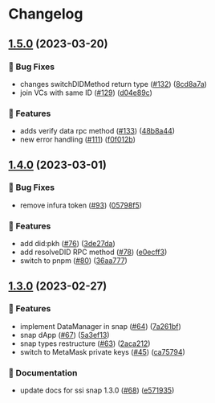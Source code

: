 # Changelog

## [1.5.0](https://github.com/blockchain-lab-um/ssi-snap/compare/ssi-snap-types-v1.4.0...ssi-snap-types-v1.5.0) (2023-03-20)


### :bug: Bug Fixes

* changes switchDIDMethod return type ([#132](https://github.com/blockchain-lab-um/ssi-snap/issues/132)) ([8cd8a7a](https://github.com/blockchain-lab-um/ssi-snap/commit/8cd8a7a72fccf333c021a69b19fa920c8111ebda))
* join VCs with same ID ([#129](https://github.com/blockchain-lab-um/ssi-snap/issues/129)) ([d04e89c](https://github.com/blockchain-lab-um/ssi-snap/commit/d04e89c35e378ff4e762212d5a2f3584a676dbe3))


### :rocket: Features

* adds verify data rpc method ([#133](https://github.com/blockchain-lab-um/ssi-snap/issues/133)) ([48b8a44](https://github.com/blockchain-lab-um/ssi-snap/commit/48b8a440876dfee7a39cd4edfb0d48fc4accd7ec))
* new error handling ([#111](https://github.com/blockchain-lab-um/ssi-snap/issues/111)) ([f0f012b](https://github.com/blockchain-lab-um/ssi-snap/commit/f0f012b84a836fbc8d383cd93824f216abda2ef3))

## [1.4.0](https://github.com/blockchain-lab-um/ssi-snap/compare/ssi-snap-types-v1.3.0...ssi-snap-types-v1.4.0) (2023-03-01)


### :bug: Bug Fixes

* remove infura token ([#93](https://github.com/blockchain-lab-um/ssi-snap/issues/93)) ([05798f5](https://github.com/blockchain-lab-um/ssi-snap/commit/05798f5fd22fca36ffe4b30d276b2957e4772bfe))


### :rocket: Features

* add did:pkh ([#76](https://github.com/blockchain-lab-um/ssi-snap/issues/76)) ([3de27da](https://github.com/blockchain-lab-um/ssi-snap/commit/3de27da93fa6fd2597bd526728965bb40b404920))
* add resolveDID RPC method ([#78](https://github.com/blockchain-lab-um/ssi-snap/issues/78)) ([e0ecff3](https://github.com/blockchain-lab-um/ssi-snap/commit/e0ecff3ad13aebe5cfe70130786544bcd8f027c4))
* switch to pnpm ([#80](https://github.com/blockchain-lab-um/ssi-snap/issues/80)) ([36aa777](https://github.com/blockchain-lab-um/ssi-snap/commit/36aa7772631c8785f527aa15af8e1591611f043f))

## [1.3.0](https://github.com/blockchain-lab-um/ssi-snap/compare/ssi-snap-types-v1.0.11...ssi-snap-types-v1.3.0) (2023-02-27)


### :rocket: Features

* implement DataManager in snap ([#64](https://github.com/blockchain-lab-um/ssi-snap/issues/64)) ([7a261bf](https://github.com/blockchain-lab-um/ssi-snap/commit/7a261bfb2c25c97a8190c0e2f77d329d2fa58ecd))
* snap dApp ([#67](https://github.com/blockchain-lab-um/ssi-snap/issues/67)) ([5a3ef13](https://github.com/blockchain-lab-um/ssi-snap/commit/5a3ef1370fe870dc297a9e799f692bdf717e6d1e))
* snap types restructure ([#63](https://github.com/blockchain-lab-um/ssi-snap/issues/63)) ([2aca212](https://github.com/blockchain-lab-um/ssi-snap/commit/2aca2129ae8815e14c3d8bdc123fd64fff0bb94a))
* switch to MetaMask private keys ([#45](https://github.com/blockchain-lab-um/ssi-snap/issues/45)) ([ca75794](https://github.com/blockchain-lab-um/ssi-snap/commit/ca757948b835c8fee727b6c490a1beac42296216))


### :page_with_curl: Documentation

* update docs for ssi snap 1.3.0 ([#68](https://github.com/blockchain-lab-um/ssi-snap/issues/68)) ([e571935](https://github.com/blockchain-lab-um/ssi-snap/commit/e571935111e69b97026b0ab811e22ff038a6535e))
